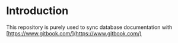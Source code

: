 # Introduction

This repository is purely used to sync database documentation with [https://www.gitbook.com/](https://www.gitbook.com/)


